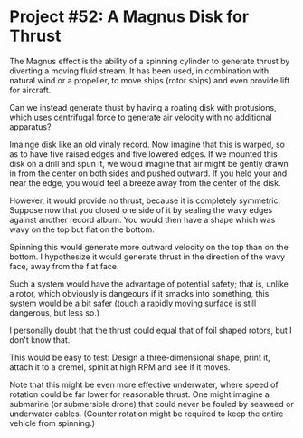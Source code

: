 # Project #52: A Magnus Disk for Thrust

The Magnus effect is the ability of a spinning cylinder to generate thrust by diverting a moving fluid stream. It has been used, in combination with
natural wind or a propeller, to move ships (rotor ships) and even provide lift for aircraft.

Can we instead generate thust by having a roating disk with protusions, which uses centrifugal force to generate air velocity with no additional apparatus?

Imainge disk like an old vinaly record. Now imagine that this is warped, so as to have five raised edges and five lowered edges. If we mounted
this disk on a drill and spun it, we would imagine that air might be gently drawn in from the center on both sides and pushed outward.
If you held your and near the edge, you would feel a breeze away from the center of the disk.

However, it would provide no thrust, because it is completely symmetric. Suppose now that you closed one side of it by sealing the wavy edges against
another record album. You would then have a shape which was wavy on the top but flat on the bottom.

Spinning this would generate more outward velocity on the top than on the bottom. I hypothesize it would generate thrust in the direction of the wavy face,
away from the flat face.

Such a system would have the advantage of potential safety; that is, unlike a rotor, which obviously is dangeours if it smacks into something,
this system would be a bit safer (touch a rapidly moving surface is still dangerous, but less so.)

I personally doubt that the thrust could equal that of foil shaped rotors, but I don't know that.

This would be easy to test: Design a three-dimensional shape, print it, attach it to a dremel, spinit at high RPM and see if it moves.

Note that this might be even more effective underwater, where speed of rotation could be far lower for reasonable thrust. One might imagine a 
submarine (or submersible drone) that could never be fouled by seaweed or underwater cables. (Counter rotation might be required to keep the entire
vehicle from spinning.)
